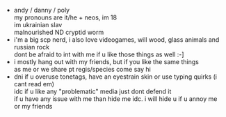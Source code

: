 - andy / danny / poly
 <br> my pronouns are it/he + neos, im 18
 <br> im ukrainian slav 
 <br> malnourished ND cryptid worm
- i'm a big scp nerd, i also love videogames, will wood, glass animals and russian rock
<br> dont be afraid to int with me if u like those things as well :-]
- i mostly hang out with my friends, but if you like the same things
<br> as me or we share pt regis/species come say hi
- dni if u overuse tonetags, have an eyestrain skin or use typing quirks (i cant read em)
<br> idc if u like any "problematic" media just dont defend it
<br> if u have any issue with me than hide me idc. i will hide u if u annoy me or my friends

